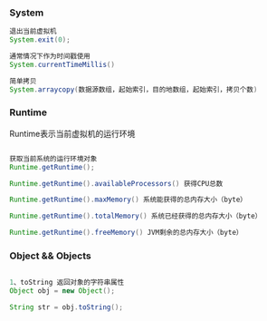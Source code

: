 ### System
```java
退出当前虚拟机
System.exit(0);

通常情况下作为时间戳使用
System.currentTimeMillis()

简单拷贝
System.arraycopy(数据源数组，起始索引，目的地数组，起始索引，拷贝个数)
```

### Runtime
Runtime表示当前虚拟机的运行环境
```java

获取当前系统的运行环境对象
Runtime.getRuntime();

Runtime.getRuntime().availableProcessors() 获得CPU总数

Runtime.getRuntime().maxMemory() 系统能获得的总内存大小（byte）

Runtime.getRuntime().totalMemory() 系统已经获得的总内存大小（byte）

Runtime.getRuntime().freeMemory() JVM剩余的总内存大小（byte）
```

### Object && Objects
```JAVA

1、toString 返回对象的字符串属性
Object obj = new Object();

String str = obj.toString();

```